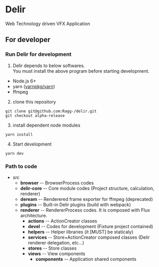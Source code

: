 # Delir
Web Technology driven VFX Application


## For developer

### Run Delir for development
1. Delir depends to below softwares.  
  You must install the above program before starting development.

  - Node.js 6+
  - yarn ([yarnpkg/yarn](https://github.com/yarnpkg/yarn))
  - ffmpeg

2. clone this repository
  ```
  git clone git@github.com:Ragg-/delir.git
  git checkout alpha-release
  ```

3. install dependent node modules
  ```
  yarn install
  ```
  
4. Start development
  ```
  yarn dev
  ```

### Path to code
- src
  - **browser**  -- BrowserProcess codes
  - **delir-core**  -- Core module codes (Project structure, calculation, renderer)
  - **deream** -- Renderered frame exporter for ffmpeg (deprecated)
  - **plugins** -- Built-in Delir plugins (build with webpack)
  - **renderer** -- RendererProcess codes. It is composed with Flux architecture.
    - **actions** -- ActionCreator classes
    - **devel** -- Codes for development (Fixture project contained)
    - **helpers** -- Helper libraries (it [MUST] be staticaly)
    - **services** -- Store+ActionCreator composed classes (Delir renderer delegation, etc...)
    - **stores** -- Store classes
    - **views** -- View components
      - **components** -- Application shared components
